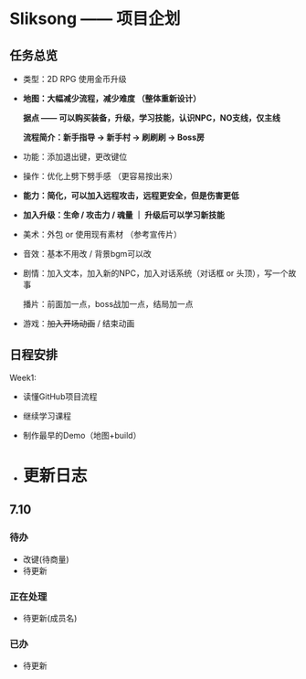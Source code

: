# Sliksong —— 项目企划



## 任务总览

- 类型：2D RPG 使用金币升级

- **地图：大幅减少流程，减少难度 （整体重新设计）**

	**据点 —— 可以购买装备，升级，学习技能，认识NPC，NO支线，仅主线**

	**流程简介：新手指导 -> 新手村 -> 刷刷刷 -> Boss房**

- 功能：添加退出键，更改键位

- 操作：优化上劈下劈手感 （更容易按出来）

- **能力：简化，可以加入远程攻击，远程更安全，但是伤害更低**

- **加入升级：生命 / 攻击力 / 魂量 ｜ 升级后可以学习新技能**

- 美术：外包 or 使用现有素材 （参考宣传片）

- 音效：基本不用改 / 背景bgm可以改

- 剧情：加入文本，加入新的NPC，加入对话系统（对话框 or 头顶），写一个故事

	播片：前面加一点，boss战加一点，结局加一点

- 游戏：~~加入开场动画~~ / 结束动画



## 日程安排

Week1:  

- 读懂GitHub项目流程
- 继续学习课程
- 制作最早的Demo（地图+build）

- # 更新日志
## 7.10
### 待办 
* 改键(待商量)
* 待更新
### 正在处理
* 待更新(成员名)
### 已办
* 待更新

